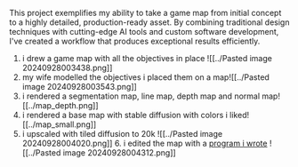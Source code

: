 This project exemplifies my ability to take a game map from initial concept to a highly detailed, production-ready asset. By combining traditional design techniques with cutting-edge AI tools and custom software development, I've created a workflow that produces exceptional results efficiently.
1. i drew a game map with all the objectives in place
	![[../Pasted image 20240928003438.png]]
2. my wife modelled the objectives i placed them on a map![[../Pasted image 20240928003543.png]]
3. i rendered a segmentation map, line map, depth map and normal map![[../map_depth.png]]
4. i rendered a base map with stable diffusion with colors i liked![[../map_small.png]]
5. i upscaled with tiled diffusion to 20k
   ![[../Pasted image 20240928004020.png]]
   6. i edited the map with a [program i wrote](https://github.com/f0kes/map_editor) ![[../Pasted image 20240928004312.png]]